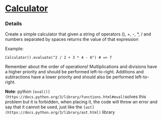 # [Calculator](https://www.codewars.com/kata/5235c913397cbf2508000048/python)

### Details
Create a simple calculator that given a string of operators (), +, -, *, / and numbers separated by spaces returns the value of that expression

Example:
```
Calculator().evaluate("2 / 2 + 3 * 4 - 6") # => 7
```

Remember about the order of operations! Multiplications and divisions have a higher priority and should be performed left-to-right. Additions and subtractions have a lower priority and should also be performed left-to-right.

**Note**: python `[eval()](https://docs.python.org/3/library/functions.html#eval)`solves this problem but it is forbidden, when placing it, the code will throw an error and say that it cannot be used, just like the `[ast](https://docs.python.org/3/library/ast.html)` library